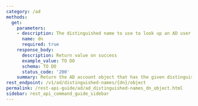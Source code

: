 ```yaml
---
category: /ad
methods:
  get:
    parameters:
    - description: The distinguished name to use to look up an AD user or group.
      name: dn
      required: true
    response_body:
      description: Return value on success
      example_value: TO DO
      schema: TO DO
      status_code: '200'
    summary: Return the AD account object that has the given distinguished name.
rest_endpoint: /v1/ad/distinguished-names/{dn}/object
permalink: /rest-api-guide/ad/ad_distinguished-names_dn_object.html
sidebar: rest_api_command_guide_sidebar
---
```

